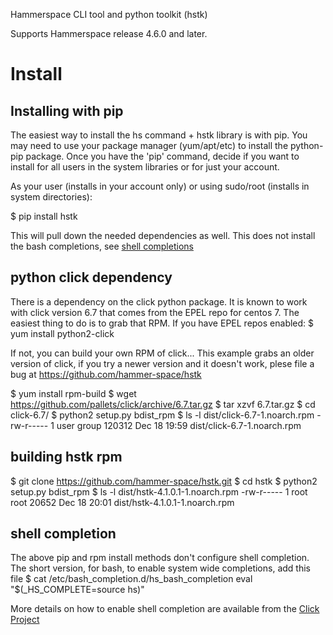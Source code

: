 Hammerspace CLI tool and python toolkit (hstk)

Supports Hammerspace release 4.6.0 and later.

Install
=======

Installing with pip
-------------------

The easiest way to install the hs command + hstk library is with pip.  You may
need to use your package manager (yum/apt/etc) to install the python-pip
package.  Once you have the 'pip' command, decide if you want to install for
all users in the system libraries or for just your account.

As your user (installs in your account only) or using sudo/root (installs in system directories):

$ pip install hstk

This will pull down the needed dependencies as well.  This does not install the
bash completions, see [shell completions](shell-completions)


python click dependency
-----------------------

There is a dependency on the click python package.  It is known to work with
click version 6.7 that comes from the EPEL repo for centos 7.  The easiest
thing to do is to grab that RPM.  If you have EPEL repos enabled:
$ yum install python2-click

If not, you can build your own RPM of click... This example grabs an older version
of click, if you try a newer version and it doesn't work, plese file a bug at
https://github.com/hammer-space/hstk

$ yum install rpm-build
$ wget https://github.com/pallets/click/archive/6.7.tar.gz
$ tar xzvf 6.7.tar.gz
$ cd click-6.7/
$ python2 setup.py bdist_rpm
$ ls -l dist/click-6.7-1.noarch.rpm
-rw-r----- 1 user group 120312 Dec 18 19:59 dist/click-6.7-1.noarch.rpm

building hstk rpm
-----------------

$ git clone https://github.com/hammer-space/hstk.git
$ cd hstk
$ python2 setup.py bdist_rpm
$ ls -l dist/hstk-4.1.0.1-1.noarch.rpm
-rw-r----- 1 root root 20652 Dec 18 20:01 dist/hstk-4.1.0.1-1.noarch.rpm


shell completion
----------------

The above pip and rpm install methods don't configure shell completion.  The
short version, for bash, to enable system wide completions, add this file
    $ cat /etc/bash_completion.d/hs_bash_completion
    eval "$(_HS_COMPLETE=source hs)"

More details on how to enable shell completion are available from the 
[Click Project](https://click.palletsprojects.com/en/6.x/bashcomplete/)


